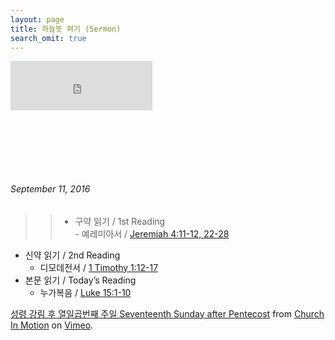 ```yaml
---
layout: page
title: 하늘뜻 펴기 (Sermon)
search_omit: true
---
```

<style>
.videoWrapper {
	position: relative;
	padding-bottom: 30%;
	padding-top: 25px;
	height: 0;
}
.videoWrapper iframe {
	position: absolute;
	top: 0;
	left: 0;
	width: 45%;
	height: 45%;
}
</style>

<div class="videoWrapper">
<iframe src="https://player.vimeo.com/video/182744393?color=c9ff23&title=0&byline=0&portrait=0" width="400" height="256" frameborder="0" webkitallowfullscreen mozallowfullscreen allowfullscreen></iframe>
</div>

<h6>September 11, 2016</h6>

>>- 구약 읽기 / 1st Reading		
	- 예레미아서 / [Jeremiah 4:11-12, 22-28](http://lectionary.library.vanderbilt.edu/texts.php?id=279#hebrew_reading)
- 신약 읽기 / 2nd Reading		
	- 디모데전서 / [1 Timothy 1:12-17](http://lectionary.library.vanderbilt.edu/texts.php?id=279#epistle_reading)
- 본문 읽기 / Today’s Reading
	- 누가복음 / [Luke 15:1-10](http://lectionary.library.vanderbilt.edu/texts.php?id=279#gospel_reading)

<p><a href="https://vimeo.com/182744393">성령 강림 후 열일곱번째 주일 Seventeenth Sunday after Pentecost</a> from <a href="https://vimeo.com/user56345482">Church In Motion</a> on <a href="https://vimeo.com">Vimeo</a>.</p>
